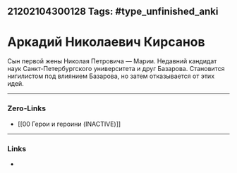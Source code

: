 21202104300128
Tags: #type_unfinished_anki 
---
# Аркадий Николаевич Кирсанов

   Сын первой жены Николая Петровича — Марии. Недавний кандидат наук Санкт-Петербургского университета и друг Базарова. Становится нигилистом под влиянием Базарова, но затем отказывается от этих идей.

---
### Zero-Links
- [[00 Герои и героини (INACTIVE)]]
---
### Links
-